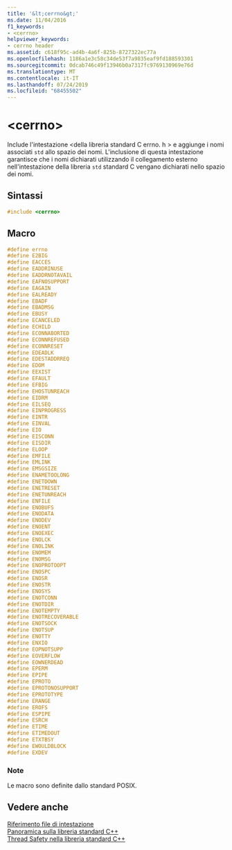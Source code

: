 ```yaml
---
title: '&lt;cerrno&gt;'
ms.date: 11/04/2016
f1_keywords:
- <cerrno>
helpviewer_keywords:
- cerrno header
ms.assetid: c618f95c-ad4b-4a6f-825b-8727322ec77a
ms.openlocfilehash: 1186a1e3c58c34de53f7a9835eaf9fd188593301
ms.sourcegitcommit: 0dcab746c49f13946b0a7317fc9769130969e76d
ms.translationtype: MT
ms.contentlocale: it-IT
ms.lasthandoff: 07/24/2019
ms.locfileid: "68455502"
---
```

# <a name="ltcerrnogt"></a>&lt;cerrno&gt;

Include l'intestazione \<della libreria standard C errno. h > e aggiunge i nomi associati `std` allo spazio dei nomi. L'inclusione di questa intestazione garantisce che i nomi dichiarati utilizzando il collegamento esterno nell'intestazione della libreria `std` standard C vengano dichiarati nello spazio dei nomi.

## <a name="syntax"></a>Sintassi

```cpp
#include <cerrno>
```

## <a name="macros"></a>Macro

```cpp
#define errno
#define E2BIG
#define EACCES
#define EADDRINUSE
#define EADDRNOTAVAIL
#define EAFNOSUPPORT
#define EAGAIN
#define EALREADY
#define EBADF
#define EBADMSG
#define EBUSY
#define ECANCELED
#define ECHILD
#define ECONNABORTED
#define ECONNREFUSED
#define ECONNRESET
#define EDEADLK
#define EDESTADDRREQ
#define EDOM
#define EEXIST
#define EFAULT
#define EFBIG
#define EHOSTUNREACH
#define EIDRM
#define EILSEQ
#define EINPROGRESS
#define EINTR
#define EINVAL
#define EIO
#define EISCONN
#define EISDIR
#define ELOOP
#define EMFILE
#define EMLINK
#define EMSGSIZE
#define ENAMETOOLONG
#define ENETDOWN
#define ENETRESET
#define ENETUNREACH
#define ENFILE
#define ENOBUFS
#define ENODATA
#define ENODEV
#define ENOENT
#define ENOEXEC
#define ENOLCK
#define ENOLINK
#define ENOMEM
#define ENOMSG
#define ENOPROTOOPT
#define ENOSPC
#define ENOSR
#define ENOSTR
#define ENOSYS
#define ENOTCONN
#define ENOTDIR
#define ENOTEMPTY
#define ENOTRECOVERABLE
#define ENOTSOCK
#define ENOTSUP
#define ENOTTY
#define ENXIO
#define EOPNOTSUPP
#define EOVERFLOW
#define EOWNERDEAD
#define EPERM
#define EPIPE
#define EPROTO
#define EPROTONOSUPPORT
#define EPROTOTYPE
#define ERANGE
#define EROFS
#define ESPIPE
#define ESRCH
#define ETIME
#define ETIMEDOUT
#define ETXTBSY
#define EWOULDBLOCK
#define EXDEV
```

### <a name="remarks"></a>Note

Le macro sono definite dallo standard POSIX.

## <a name="see-also"></a>Vedere anche

[Riferimento file di intestazione](../standard-library/cpp-standard-library-header-files.md)\
[Panoramica sulla libreria standard C++](../standard-library/cpp-standard-library-overview.md)\
[Thread Safety nella libreria standard C++](../standard-library/thread-safety-in-the-cpp-standard-library.md)

